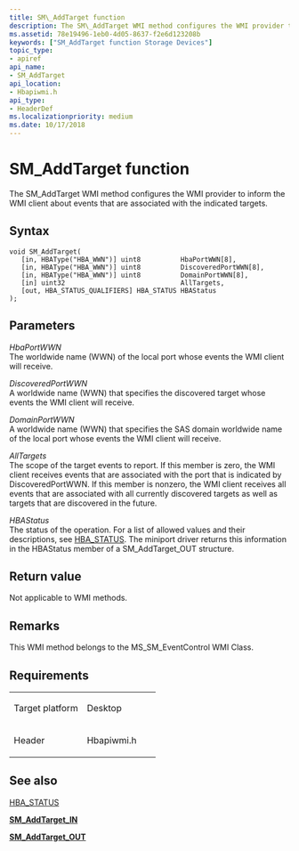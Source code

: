 ```yaml
---
title: SM\_AddTarget function
description: The SM\_AddTarget WMI method configures the WMI provider to inform the WMI client about events that are associated with the indicated targets.
ms.assetid: 78e19496-1eb0-4d05-8637-f2e6d123208b
keywords: ["SM_AddTarget function Storage Devices"]
topic_type:
- apiref
api_name:
- SM_AddTarget
api_location:
- Hbapiwmi.h
api_type:
- HeaderDef
ms.localizationpriority: medium
ms.date: 10/17/2018
---
```


# SM\_AddTarget function


The SM\_AddTarget WMI method configures the WMI provider to inform the WMI client about events that are associated with the indicated targets.

Syntax
------

```ManagedCPlusPlus
void SM_AddTarget(
   [in, HBAType("HBA_WWN")] uint8          HbaPortWWN[8],
   [in, HBAType("HBA_WWN")] uint8          DiscoveredPortWWN[8],
   [in, HBAType("HBA_WWN")] uint8          DomainPortWWN[8],
   [in] uint32                             AllTargets,
   [out, HBA_STATUS_QUALIFIERS] HBA_STATUS HBAStatus
);
```

Parameters
----------

*HbaPortWWN*   
The worldwide name (WWN) of the local port whose events the WMI client will receive.

*DiscoveredPortWWN*   
A worldwide name (WWN) that specifies the discovered target whose events the WMI client will receive.

*DomainPortWWN*   
A worldwide name (WWN) that specifies the SAS domain worldwide name of the local port whose events the WMI client will receive.

*AllTargets*   
The scope of the target events to report. If this member is zero, the WMI client receives events that are associated with the port that is indicated by DiscoveredPortWWN. If this member is nonzero, the WMI client receives all events that are associated with all currently discovered targets as well as targets that are discovered in the future.

*HBAStatus*   
The status of the operation. For a list of allowed values and their descriptions, see [HBA\_STATUS](hba-status.md). The miniport driver returns this information in the HBAStatus member of a SM\_AddTarget\_OUT structure.

Return value
------------

Not applicable to WMI methods.

Remarks
-------

This WMI method belongs to the MS\_SM\_EventControl WMI Class.

Requirements
------------

<table>
<colgroup>
<col width="50%" />
<col width="50%" />
</colgroup>
<tbody>
<tr class="odd">
<td align="left"><p>Target platform</p></td>
<td align="left">Desktop</td>
</tr>
<tr class="even">
<td align="left"><p>Header</p></td>
<td align="left">Hbapiwmi.h</td>
</tr>
</tbody>
</table>

## <span id="see_also"></span>See also


[HBA\_STATUS](hba-status.md)

[**SM\_AddTarget\_IN**](/windows-hardware/drivers/ddi/hbapiwmi/ns-hbapiwmi-_sm_addtarget_in)

[**SM\_AddTarget\_OUT**](/windows-hardware/drivers/ddi/hbapiwmi/ns-hbapiwmi-_sm_addtarget_out)

 

